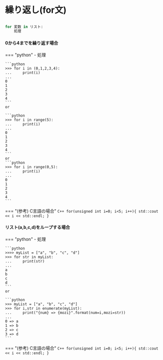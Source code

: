 # 繰り返し(for文)



## 

```python
for 変数 in リスト:
    処理

```

#### 0から4までを繰り返す場合

=== "python"
    - 処理

    ```python
    >>> for i in (0,1,2,3,4):
    ...     print(i)
    ...
    0
    1
    2
    3
    4
    ```
    or 
    
    ```python
    >>> for i in range(5):
    ...     print(i)
    ...
    0
    1
    2
    3
    4
    ```
    or 
    ```python
    >>> for i in range(0,5):
    ...     print(i)
    ...
    0
    1
    2
    3
    4
    ```

=== "(参考) C言語の場合"
    ```C++
    for(unsigned int i=0; i<5; i++){
        std::cout << i << std::endl;
    }
    ```


#### リスト(a,b,c,d)をループする場合

=== "python"
    - 処理

    ```python
    >>>> myList = ["a", "b", "c", "d"]
    >>> for str in myList:
    ...     print(str)
    ...
    a
    b
    c
    d
    ```
    or 
    
    ```python
    >>> myList = ["a", "b", "c", "d"]
    >>> for i,str in enumerate(myList):
    ...     print("{num} => {mozi}".format(num=i,mozi=str))
    ...
    0 => a
    1 => b
    2 => c
    3 => d
    ```

=== "(参考) C言語の場合"
    ```C++
    for(unsigned int i=0; i<5; i++){
        std::cout << i << std::endl;
    }
    ```

